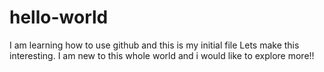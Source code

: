 # hello-world
I am learning how to use github and this is my initial file
Lets make this interesting. I am new to this whole world and i would like to explore more!!
